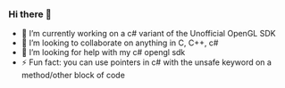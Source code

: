 ### Hi there 👋

<!--
**WholesomeIsland/Wholesomeisland** is a ✨ _special_ ✨ repository because its `README.md` (this file) appears on your GitHub profile.

-->

- 🔭 I’m currently working on a c# variant of the Unofficial OpenGL SDK
- 👯 I’m looking to collaborate on anything in C, C++, c#
- 🤔 I’m looking for help with my c# opengl sdk
- ⚡ Fun fact: you can use pointers in c# with the unsafe keyword on a method/other block of code

